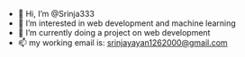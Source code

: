 - 👋 Hi, I’m @Srinja333
- 👀 I’m interested in  web development and machine learning
- 🌱 I’m currently doing a project on web development
- 📫 my working email is: srinjayayan1262000@gmail.com

<!---
Srinja333/Srinja333 is a ✨ special ✨ repository because its `README.md` (this file) appears on your GitHub profile.
You can click the Preview link to take a look at your changes.
--->
